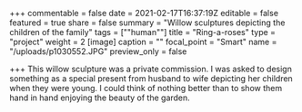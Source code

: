 +++
commentable = false
date = 2021-02-17T16:37:19Z
editable = false
featured = true
share = false
summary = "Willow sculptures depicting the children of the family"
tags = ["\"human\""]
title = "Ring-a-roses"
type = "project"
weight = 2
[image]
caption = ""
focal_point = "Smart"
name = "/uploads/p1030552.JPG"
preview_only = false

+++
This willow sculpture was a private commission. I was asked to design something as a special present from husband to wife depicting her children when they were young. I could think of nothing better than to show them hand in hand enjoying the beauty of the garden.